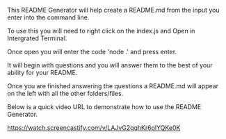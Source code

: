 This README Generator will help create a README.md from the input you enter into the command line.

To use this you will need to right click on the index.js and Open in Intergrated Terminal.

Once open you will enter the code 'node .' and press enter.

It will begin with questions and you will answer them to the best of your ability for your README.

Once you are finished answering the questions a README.md will appear on the left with all the other folders/files.

Below is a quick video URL to demonstrate how to use the README Generator.

https://watch.screencastify.com/v/LAJvG2gqhKr6olYQKe0K